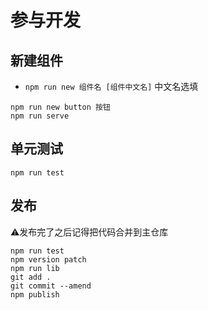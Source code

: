 # 参与开发

## 新建组件
- `npm run new 组件名 [组件中文名]` 中文名选填

```shell
npm run new button 按钮
npm run serve
```

## 单元测试
```shell
npm run test
```

## 发布
⚠️发布完了之后记得把代码合并到主仓库
```shell
npm run test
npm version patch
npm run lib
git add .
git commit --amend
npm publish
```


